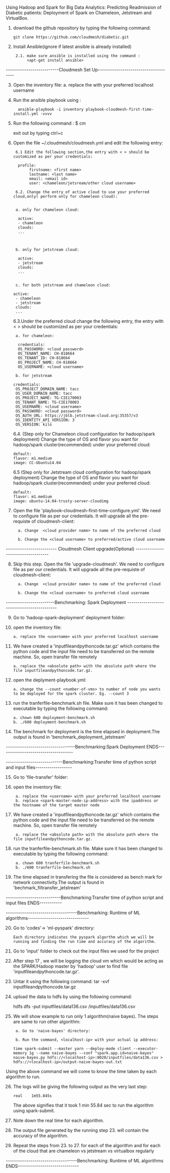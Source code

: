 Using Hadoop and Spark for Big Data Analytics: Predicting Readmission of Diabetic patients:
Deployment of Spark on Chameleon, Jetstream and VirtualBox.


1. download the github repository by typing the following command:
	
       git clone https://github.com/cloudmesh/diabetic.git 

2. Install Ansible(ignore if latest ansible is already installed)

        2.1. make sure ansible is installed using the command :
             <apt-get install ansible>


--------------------------Cloudmesh Set Up-------------------------------------


3. Open the inventory file:
         a. replace the <username> with your preferred localhost username

4. Run the ansible playbook using : 
   
         ansible-playbook -i inventory playbook-cloudmesh-first-time-install.yml -vvvv

5. Run the following command :
         $ cm 
       
   exit out by typing ctrl+c

6. Open the file ~/.cloudmesh/cloudmesh.yml and edit the following entry:

        6.1 Edit the following section,the entry with < > should be customized as per your credentials:

		 profile:
		      firstname: <first name>
		      lastname: <last name>
		      email: <email id>
		      user: <chameleon/jetsream/other cloud username>

        6.2. Change the entry of active cloud to use your preferred cloud,only( perform only for chameleon cloud):
 

        a. only for chameleon cloud:

		 active:
		 - chameleon
		 clouds:
		 ...

		                                       
	 		                                            
        b. only for jetstream cloud:

		 active:
		 - jetstream
		 clouds:
		 ...


        c. for both jetstream and chameleon cloud: 
   
       active:
		- chameleon
		- jetstream
		clouds:
		...

	       



      6.3.Under the preferred cloud change the following entry, the entry with < > should be customized as per your credentials:

        a. for chameleon:

		 credentials:
		 OS_PASSWORD: <cloud password>
		 OS_TENANT_NAME: CH-818664
		 OS_TENANT_ID: CH-818664
		 OS_PROJECT_NAME: CH-818664
		 OS_USERNAME: <cloud username>
 
        b. for jetstream 
                
       credentials:
		OS_PROJECT_DOMAIN_NAME: tacc
		OS_USER_DOMAIN_NAME: tacc
		OS_PROJECT_NAME: TG-CIE170003
		OS_TENANT_NAME: TG-CIE170003
		OS_USERNAME: <cloud username>
		OS_PASSWORD: <cloud password>
		OS_AUTH_URL: https://jblb.jetstream-cloud.org:35357/v3
		OS_IDENTITY_API_VERSION: 3
		OS_VERSION: kilo




      6.4. (Step only for Chameleon cloud configuration for hadoop/spark deployment) Change the type of OS and flavor you want for hadoop/spark cluster(recommended) under your preferred cloud:

       default:
	   flavor: m1.medium
	   image: CC-Ubuntu14.04

      6.5 (Step only for Jetstream cloud configuration for hadoop/spark deployment) Change the type of OS and flavor you want for hadoop/spark cluster(recommended) under your preferred cloud:


       default:
	   flavor: m1.medium
	   image: ubuntu-14.04-trusty-server-cloudimg


7. Open the file 'playbook-cloudmesh-first-time-configure.yml'. We need to configure file as per our credentials. It will upgrade all the pre-requiste of cloudmesh-client:
  
         a. Change  <cloud provider name> to name of the preferred cloud

         b. Change the <cloud username> to preferred/active cloud username


------------------------- Cloudmesh Client upgrade(Optional) -----------------------------------

8. Skip this step. Open the file 'upgrade-cloudmesh'. We need to configure file as per our credentials. It will upgrade all the pre-requiste of cloudmesh-client:
  
         a. Change  <cloud provider name> to name of the preferred cloud

         b. Change the <cloud username> to preferred cloud username




------------------------Benchmarking: Spark Deployment -------------------------------------------



9. Go to 'hadoop-spark-deployment' deployment folder:

10. open the inventory file:

        a. replace the <username> with your preferred localhost username


11. We have created a 'inputfileandpythoncode.tar.gz' which contains the python code and the input file need to be transferred on the remote machine.
   So, open transfer file remotely
 
        a. replace the <absolute path> with the absolute path where the file inputfileandpythoncode.tar.gz.
 

12. open the deplyment-playbook.yml:

        a. change the --count <number-of-vms> to number of node you wants to be deployed for the spark cluster. Eg. --count 3

13. run the tranferfile-benchmark.sh file. Make sure it has been changed to executable by typing the following command:
   
        a. chown 600 deployment-benchmark.sh
        b. ./600 deployment-benchmark.sh

14. The benchmark for deployment is the time elapsed in deployment.The output is found in 'benchmark_deployment_jetstream'



----------------------------------Benchmarking:Spark Deployment ENDS------------------------------------




----------------------------Benchmarking:Transfer time of python script and input files------------------


15. Go to 'file-transfer' folder: 

16. open the inventory file:

         a. replace the <username> with your preferred localhost username
         b. replace <spark-master-node-ip-address> with the ipaddress or the hostname of the target master node
   

17. We have created a 'inputfileandpythoncode.tar.gz' which contains the python code and the input file need to be transferred on the remote machine.
   So, open transfer file remotely
 
         a. replace the <absolute path> with the absolute path where the file inputfileandpythoncode.tar.gz.
 
 
18. run the tranferfile-benchmark.sh file. Make sure it has been changed to executable by typing the following command:
   
         a. chown 600 tranferfile-benchmark.sh
         b. ./600 tranferfile-benchmark.sh

19. The time elapsed in transfering the file is considered as bench mark for network connectivity.The output is found in 'bechmark_filtransfer_jetstream'

---------------------------Benchmarking:Transfer time of python script and input files ENDS-----------



-----------------------------------Benchmarking: Runtime of ML algorithms------------------------------

20. Go to 'codes'-> 'ml-pyspark' directory:

        Each directory indicates the pyspark algorthm which we will be running and finding the run time and accuracy of the algorithm.

21. Go to 'input' folder to check out the input files we used for the project


22. After step 17 , we will be logging the cloud vm which would be acting as the SPARK/Hadoop master by 'hadoop' user to find file 'inputfileandpythoncode.tar.gz'. 

23. Untar it using the following command:
    tar -xvf inputfileandpythoncode.tar.gz

24. upload the data to hdfs by using the following command:

    hdfs dfs -put inputfiles/data136.csv /inputfiles/data136.csv

25. We will show example to run only 1 algorithm(naive bayes). The steps are same to run other algorithm:

         a. Go to 'naive-bayes' directory:
      
         b. Run the command, <localhost-ip> with your actual ip address:

        time spark-submit --master yarn --deploy-mode client --executor-memory 1g --name naive-bayes --conf "spark.app.id=naive-bayes"           naive-bayes.py hdfs://<localhost-ip>:8020/inputfiles/data136.csv > hdfs://<localhost-ip>/output-naive-bayes-out.txt

   Using the above command we will come to know the time taken by each algorithm to run.

26. The logs will be giving the following output as the very last step:

        real	1m55.845s
    
    The above signifies that it took 1 min 55.84 sec to run the algorithm using spark-submit.
  
28. Note down the real time for each algorithm. 

29. The output file generated by the running step 23. will contain the accuracy of the algorithm.


30. Repeat the steps from 23. to 27. for each of the algorithm and for each of the cloud that are  chameleon vs jetstream vs virtualbox regularly 
    
-----------------------------------Benchmarking: Runtime of ML algorithms ENDS------------------------------





